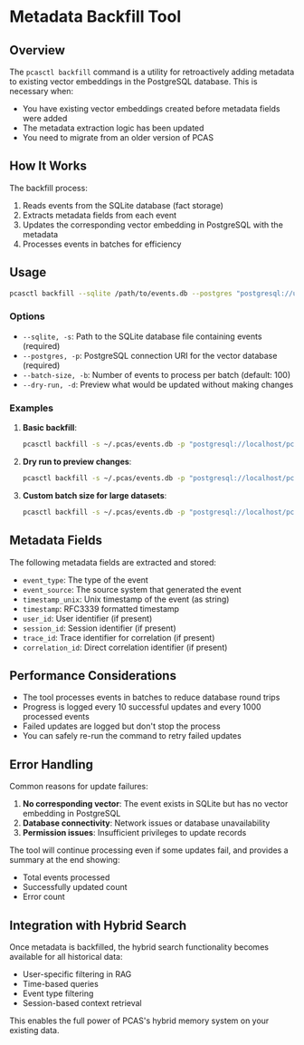 # Metadata Backfill Tool

## Overview

The `pcasctl backfill` command is a utility for retroactively adding metadata to existing vector embeddings in the PostgreSQL database. This is necessary when:

- You have existing vector embeddings created before metadata fields were added
- The metadata extraction logic has been updated
- You need to migrate from an older version of PCAS

## How It Works

The backfill process:

1. Reads events from the SQLite database (fact storage)
2. Extracts metadata fields from each event
3. Updates the corresponding vector embedding in PostgreSQL with the metadata
4. Processes events in batches for efficiency

## Usage

```bash
pcasctl backfill --sqlite /path/to/events.db --postgres "postgresql://user:pass@localhost/pcas"
```

### Options

- `--sqlite, -s`: Path to the SQLite database file containing events (required)
- `--postgres, -p`: PostgreSQL connection URI for the vector database (required)
- `--batch-size, -b`: Number of events to process per batch (default: 100)
- `--dry-run, -d`: Preview what would be updated without making changes

### Examples

1. **Basic backfill**:
   ```bash
   pcasctl backfill -s ~/.pcas/events.db -p "postgresql://localhost/pcas"
   ```

2. **Dry run to preview changes**:
   ```bash
   pcasctl backfill -s ~/.pcas/events.db -p "postgresql://localhost/pcas" --dry-run
   ```

3. **Custom batch size for large datasets**:
   ```bash
   pcasctl backfill -s ~/.pcas/events.db -p "postgresql://localhost/pcas" -b 500
   ```

## Metadata Fields

The following metadata fields are extracted and stored:

- `event_type`: The type of the event
- `event_source`: The source system that generated the event
- `timestamp_unix`: Unix timestamp of the event (as string)
- `timestamp`: RFC3339 formatted timestamp
- `user_id`: User identifier (if present)
- `session_id`: Session identifier (if present)
- `trace_id`: Trace identifier for correlation (if present)
- `correlation_id`: Direct correlation identifier (if present)

## Performance Considerations

- The tool processes events in batches to reduce database round trips
- Progress is logged every 10 successful updates and every 1000 processed events
- Failed updates are logged but don't stop the process
- You can safely re-run the command to retry failed updates

## Error Handling

Common reasons for update failures:

1. **No corresponding vector**: The event exists in SQLite but has no vector embedding in PostgreSQL
2. **Database connectivity**: Network issues or database unavailability
3. **Permission issues**: Insufficient privileges to update records

The tool will continue processing even if some updates fail, and provides a summary at the end showing:
- Total events processed
- Successfully updated count
- Error count

## Integration with Hybrid Search

Once metadata is backfilled, the hybrid search functionality becomes available for all historical data:

- User-specific filtering in RAG
- Time-based queries
- Event type filtering
- Session-based context retrieval

This enables the full power of PCAS's hybrid memory system on your existing data.